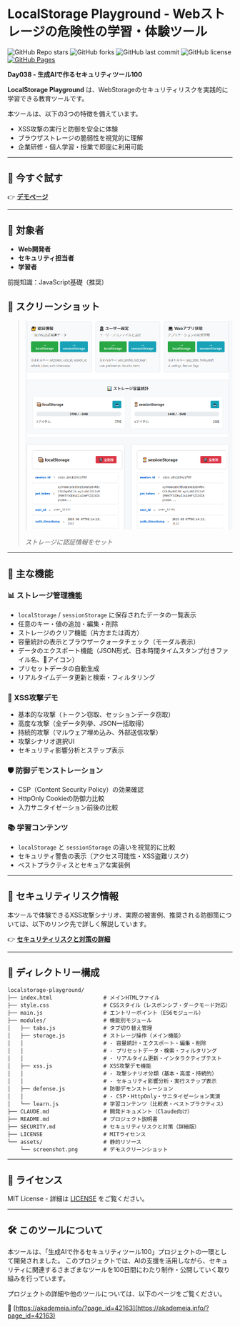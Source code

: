 # LocalStorage Playground - Webストレージの危険性の学習・体験ツール

![GitHub Repo stars](https://img.shields.io/github/stars/ipusiron/localstorage-playground?style=social)
![GitHub forks](https://img.shields.io/github/forks/ipusiron/localstorage-playground?style=social)
![GitHub last commit](https://img.shields.io/github/last-commit/ipusiron/localstorage-playground)
![GitHub license](https://img.shields.io/github/license/ipusiron/localstorage-playground)
[![GitHub Pages](https://img.shields.io/badge/demo-GitHub%20Pages-blue?logo=github)](https://ipusiron.github.io/localstorage-playground/)

**Day038 - 生成AIで作るセキュリティツール100**

**LocalStorage Playground** は、WebStorageのセキュリティリスクを実践的に学習できる教育ツールです。

本ツールは、以下の3つの特徴を備えています。

- XSS攻撃の実行と防御を安全に体験
- ブラウザストレージの脆弱性を視覚的に理解  
- 企業研修・個人学習・授業で即座に利用可能

---

## 🚀 今すぐ試す

👉 **[デモページ](https://ipusiron.github.io/localstorage-playground/)**

---

## 👥 対象者

- **Web開発者**
- **セキュリティ担当者**
- **学習者**  

前提知識：JavaScript基礎（推奨）

## 📸 スクリーンショット

> ![ストレージに認証情報をセット](assets/screenshot.png)  
>
> *ストレージに認証情報をセット*

---

## 🎯 主な機能

### 📊 ストレージ管理機能
- `localStorage` / `sessionStorage` に保存されたデータの一覧表示
- 任意のキー・値の追加・編集・削除
- ストレージのクリア機能（片方または両方）
- 容量統計の表示とブラウザークォータチェック（モーダル表示）
- データのエクスポート機能（JSON形式、日本時間タイムスタンプ付きファイル名、💾アイコン）
- プリセットデータの自動生成
- リアルタイムデータ更新と検索・フィルタリング

### 🎯 XSS攻撃デモ
- 基本的な攻撃（トークン窃取、セッションデータ窃取）
- 高度な攻撃（全データ列挙、JSON一括取得）
- 持続的攻撃（マルウェア埋め込み、外部送信攻撃）
- 攻撃シナリオ選択UI
- セキュリティ影響分析とステップ表示

### 🛡️ 防御デモンストレーション
- CSP（Content Security Policy）の効果確認
- HttpOnly Cookieの防御力比較
- 入力サニタイゼーション前後の比較

### 📚 学習コンテンツ
- `localStorage` と `sessionStorage` の違いを視覚的に比較
- セキュリティ警告の表示（アクセス可能性・XSS盗難リスク）
- ベストプラクティスとセキュアな実装例

---

## 📛 セキュリティリスク情報

本ツールで体験できるXSS攻撃シナリオ、実際の被害例、推奨される防御策については、以下のリンク先で詳しく解説しています。

👉 **[セキュリティリスクと対策の詳細](SECURITY.md)**

---

## 📁 ディレクトリー構成

```
localstorage-playground/
├── index.html                # メインHTMLファイル
├── style.css                 # CSSスタイル（レスポンシブ・ダークモード対応）
├── main.js                   # エントリーポイント（ES6モジュール）
├── modules/                  # 機能別モジュール
│   ├── tabs.js               # タブ切り替え管理
│   ├── storage.js            # ストレージ操作（メイン機能）
│   │                         # - 容量統計・エクスポート・編集・削除
│   │                         # - プリセットデータ・検索・フィルタリング
│   │                         # - リアルタイム更新・インタラクティブテスト
│   ├── xss.js                # XSS攻撃デモ機能
│   │                         # - 攻撃シナリオ分類（基本・高度・持続的）
│   │                         # - セキュリティ影響分析・実行ステップ表示
│   ├── defense.js            # 防御デモンストレーション
│   │                         # - CSP・HttpOnly・サニタイゼーション実演
│   └── learn.js              # 学習コンテンツ（比較表・ベストプラクティス）
├── CLAUDE.md                 # 開発ドキュメント（Claude向け）
├── README.md                 # プロジェクト説明書
├── SECURITY.md               # セキュリティリスクと対策（詳細版）
├── LICENSE                   # MITライセンス
└── assets/                   # 静的リソース
    └── screenshot.png        # デモスクリーンショット
```

---

## 📄 ライセンス

MIT License - 詳細は [LICENSE](LICENSE) をご覧ください。

---

## 🛠 このツールについて

本ツールは、「生成AIで作るセキュリティツール100」プロジェクトの一環として開発されました。 このプロジェクトでは、AIの支援を活用しながら、セキュリティに関連するさまざまなツールを100日間にわたり制作・公開していく取り組みを行っています。

プロジェクトの詳細や他のツールについては、以下のページをご覧ください。

🔗 [https://akademeia.info/?page_id=42163](https://akademeia.info/?page_id=42163)
